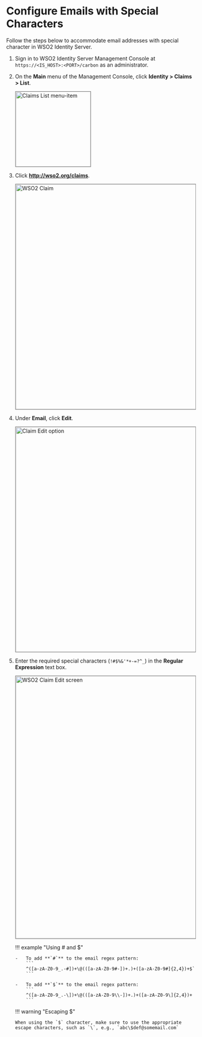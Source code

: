 # Configure Emails with Special Characters

Follow the steps below to accommodate email addresses with special character in WSO2 Identity Server.  

1.	Sign in to WSO2 Identity Server Management Console at `https://<IS_HOST>:<PORT>/carbon` as an administrator. 

2.	On the **Main** menu of the Management Console, click **Identity > Claims > List**.

	<img src="../../../assets/img/guides/claims-list-menu-item.png" alt="Claims List menu-item" width="200" style="border:1px solid grey">   

3.	Click  **http://wso2.org/claims**.

	<img src="../../../assets/img/guides/claim-list-wso2.png" alt="WSO2 Claim" width="600" style="border:1px solid grey">   	

4.	Under **Email**, click **Edit**.

	<img src="../../../assets/img/guides/email-claim-edit.png" alt="Claim Edit option" width="600" style="border:1px solid grey"> 

5.	Enter the required special characters (`!#$%&'*+-=?^_`) in the **Regular Expression** text box.

	<img src="../../../assets/img/guides/wso2-claim-edit-screen.png" alt="WSO2 Claim Edit screen" width="700" style="border:1px solid grey"> 


	!!! example "Using # and $"

		-	To add **`#`** to the email regex pattern: 
			```
			^([a-zA-Z0-9_.-#])+\@(([a-zA-Z0-9#-])+.)+([a-zA-Z0-9#]{2,4})+$`
			```			

		-	To add **`$`** to the email regex pattern:
			```
			^([a-zA-Z0-9_.-\])+\@(([a-zA-Z0-9\\-])+.)+([a-zA-Z0-9\]{2,4})+
			```

	!!! warning "Escaping $"

		When using the `$` character, make sure to use the appropriate escape characters, such as `\`, e.g., `abc\$def@somemail.com`


